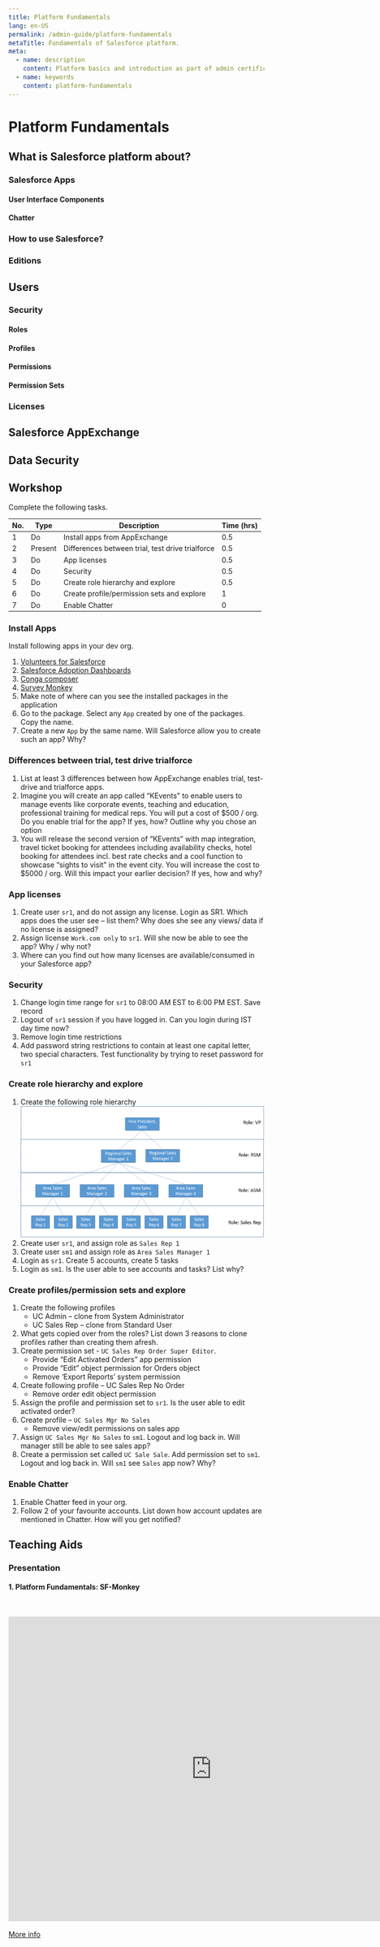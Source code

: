 ```yaml
---
title: Platform Fundamentals
lang: en-US
permalink: /admin-guide/platform-fundamentals
metaTitle: Fundamentals of Salesforce platform.
meta:
  - name: description
    content: Platform basics and introduction as part of admin certification study.
  - name: keywords
    content: platform-fundamentals
---
```


# Platform Fundamentals

## What is Salesforce platform about?

### Salesforce Apps

#### User Interface Components

#### Chatter

### How to use Salesforce?

### Editions

## Users

### Security

#### Roles

#### Profiles

#### Permissions

#### Permission Sets

### Licenses

## Salesforce AppExchange

## Data Security

## Workshop

Complete the following tasks.

| No. | Type    | Description                                      | Time (hrs) |
| --- | ------- | ------------------------------------------------ | ---------- |
| 1   | Do      | Install apps from AppExchange                    | 0.5        |
| 2   | Present | Differences between trial, test drive trialforce | 0.5        |
| 3   | Do      | App licenses                                     | 0.5        |
| 4   | Do      | Security                                         | 0.5        |
| 5   | Do      | Create role hierarchy and explore                | 0.5        |
| 6   | Do      | Create profile/permission sets and explore       | 1          |
| 7   | Do      | Enable Chatter                                   | 0          |

### Install Apps

Install following apps in your dev org.

1. [Volunteers for Salesforce](https://appexchange.salesforce.com/appxListingDetail?listingId=a0N30000003JBggEAG)
2. [Salesforce Adoption Dashboards](https://appexchange.salesforce.com/appxListingDetail?listingId=a0N30000004gHhLEAU)
3. [Conga composer](https://appexchange.salesforce.com/appxListingDetail?listingId=a0N300000016b7FEAQ)
4. [Survey Monkey](https://appexchange.salesforce.com/appxListingDetail?listingId=a0N3A00000EOBliUAH)
5. Make note of where can you see the installed packages in the application
6. Go to the package. Select any `App` created by one of the packages. Copy the name.
7. Create a new `App` by the same name. Will Salesforce allow you to create such an app? Why?

### Differences between trial, test drive trialforce

1. List at least 3 differences between how AppExchange enables trial, test-drive and trialforce apps.
2. Imagine you will create an app called “KEvents” to enable users to manage events like corporate events, teaching and education, professional training for medical reps. You will put a cost of \$500 / org. Do you enable trial for the app? If yes, how? Outline why you chose an option
3. You will release the second version of “KEvents” with map integration, travel ticket booking for attendees including availability checks, hotel booking for attendees incl. best rate checks and a cool function to showcase “sights to visit” in the event city. You will increase the cost to \$5000 / org. Will this impact your earlier decision? If yes, how and why?

### App licenses

1. Create user `sr1`, and do not assign any license. Login as SR1. Which apps does the user see – list them? Why does she see any views/ data if no license is assigned?
2. Assign license `Work.com only` to `sr1`. Will she now be able to see the app? Why / why not?
3. Where can you find out how many licenses are available/consumed in your Salesforce app?

### Security

1. Change login time range for `sr1` to 08:00 AM EST to 6:00 PM EST. Save record
2. Logout of `sr1` session if you have logged in. Can you login during IST day time now?
3. Remove login time restrictions
4. Add password string restrictions to contain at least one capital letter, two special characters. Test functionality by trying to reset password for `sr1`

### Create role hierarchy and explore

1. Create the following role hierarchy
   ![workshop-role-hierarchy](./img/workshop-role-hierarchy.png)
1. Create user `sr1`, and assign role as `Sales Rep 1`
1. Create user `sm1` and assign role as `Area Sales Manager 1`
1. Login as `sr1`. Create 5 accounts, create 5 tasks
1. Login as `sm1`. Is the user able to see accounts and tasks? List why?

### Create profiles/permission sets and explore

1. Create the following profiles
   - UC Admin – clone from System Administrator
   - UC Sales Rep – clone from Standard User
2. What gets copied over from the roles? List down 3 reasons to clone profiles rather than creating them afresh.
3. Create permission set - `UC Sales Rep Order Super Editor`.
   - Provide “Edit Activated Orders” app permission
   - Provide “Edit” object permission for Orders object
   - Remove ‘Export Reports’ system permission
4. Create following profile – UC Sales Rep No Order
   - Remove order edit object permission
5. Assign the profile and permission set to `sr1`. Is the user able to edit activated order?
6. Create profile – `UC Sales Mgr No Sales`
   - Remove view/edit permissions on sales app
7. Assign `UC Sales Mgr No Sales` to `sm1`. Logout and log back in. Will manager still be able to see sales app?
8. Create a permission set called `UC Sale Sale`. Add permission set to `sm1`. Logout and log back in. Will `sm1` see `Sales` app now? Why?

### Enable Chatter

1. Enable Chatter feed in your org.
2. Follow 2 of your favourite accounts. List down how account updates are mentioned in Chatter. How will you get notified?

## Teaching Aids

### Presentation

#### 1. Platform Fundamentals: SF-Monkey

&nbsp;

  <iframe src="https://docs.google.com/presentation/d/e/2PACX-1vSNcT_AgPRtmWBlz2Xe0tpX8Pb7hpENWGWlgVwmAJIOJ40G2AI71i7zi_VZ_S6WOg/embed?start=false&loop=false&delayms=60000" frameborder="0" width="800" height="600" allowfullscreen="true" mozallowfullscreen="true" webkitallowfullscreen="true"></iframe>

[More info](/misc/pricing#sf-monkey)
